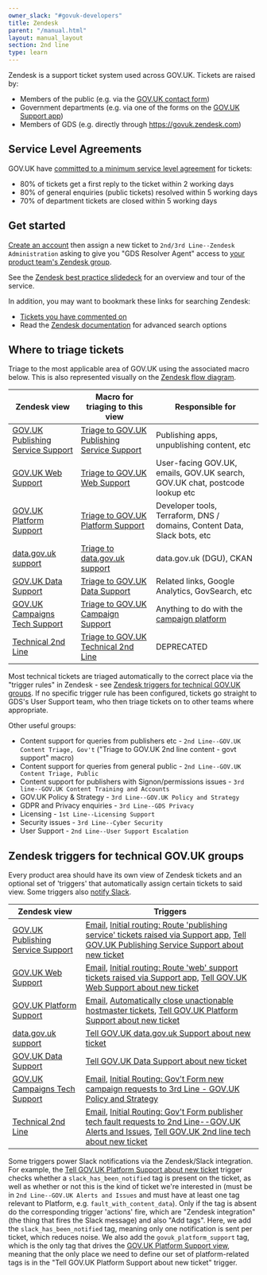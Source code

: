 ```yaml
---
owner_slack: "#govuk-developers"
title: Zendesk
parent: "/manual.html"
layout: manual_layout
section: 2nd line
type: learn
---
```


Zendesk is a support ticket system used across GOV.UK. Tickets are raised by:

- Members of the public (e.g. via the [GOV.UK contact form](https://www.gov.uk/contact/govuk))
- Government departments (e.g. via one of the forms on the [GOV.UK Support app](https://support.publishing.service.gov.uk/))
- Members of GDS (e.g. directly through <https://govuk.zendesk.com>)

## Service Level Agreements

GOV.UK have [committed to a minimum service level agreement](https://www.gov.uk/guidance/contact-the-government-digital-service/how-to-contact-gds) for tickets:

- 80% of tickets get a first reply to the ticket within 2 working days
- 80% of general enquiries (public tickets) resolved within 5 working days
- 70% of department tickets are closed within 5 working days

## Get started

[Create an account](https://govuk.zendesk.com/auth/v2/login/registration?auth_origin=3194076%2Cfalse%2Ctrue&amp;brand_id=3194076&amp;return_to=https%3A%2F%2Fgovuk.zendesk.com%2Fhc%2Fen-us&amp;theme=hc) then assign a new ticket to `2nd/3rd Line--Zendesk Administration` asking to give you "GDS Resolver Agent" access to [your product team's Zendesk group](#where-to-triage-tickets).

See the [Zendesk best practice slidedeck](https://docs.google.com/presentation/d/1iUbD-_uWyaNMeNj9h7Zvo9g2GWvRarg9kUh7pd0u32M/edit#slide=id.g134fafb13dc_0_0) for an overview and tour of the service.

In addition, you may want to bookmark these links for searching Zendesk:

- [Tickets you have commented on](https://govuk.zendesk.com/agent/search/1?type=ticket&q=commenter%3Ame)
- Read the [Zendesk documentation](https://support.zendesk.com/hc/en-us/articles/4408835086106-Using-Zendesk-Support-advanced-search) for advanced search options

## Where to triage tickets

Triage to the most applicable area of GOV.UK using the associated macro below. This is also represented visually on the [Zendesk flow diagram](https://docs.google.com/presentation/d/1EotoM2CVtqlnx54Qz5bP7OyIx5c9ji_GptUuymHkBrc/edit).

| Zendesk view | Macro for triaging to this view | Responsible for |
|--------------|---------------------------------|----------|
| [GOV.UK Publishing Service Support](https://govuk.zendesk.com/agent/filters/5273818481554) | [Triage to GOV.UK Publishing Service Support](https://govuk.zendesk.com/admin/workspaces/agent-workspace/macros/13679777581980) | Publishing apps, unpublishing content, etc |
| [GOV.UK Web Support](https://govuk.zendesk.com/agent/filters/360000012465) | [Triage to GOV.UK Web Support](https://govuk.zendesk.com/admin/workspaces/agent-workspace/macros/13679771783708) | User-facing GOV.UK, emails, GOV.UK search, GOV.UK chat, postcode lookup etc  |
| [GOV.UK Platform Support](https://govuk.zendesk.com/agent/filters/12863141605916) | [Triage to GOV.UK Platform Support](https://govuk.zendesk.com/admin/workspaces/agent-workspace/macros/13672505486492) | Developer tools, Terraform, DNS / domains, Content Data, Slack bots, etc |
| [data.gov.uk support](https://govuk.zendesk.com/agent/filters/1900002360214) | [Triage to data.gov.uk support](https://govuk.zendesk.com/admin/workspaces/agent-workspace/macros/13813477886620) | data.gov.uk (DGU), CKAN |
| [GOV.UK Data Support](https://govuk.zendesk.com/agent/filters/13388501247260) | [Triage to GOV.UK Data Support](https://govuk.zendesk.com/admin/workspaces/agent-workspace/macros/13661730061340) | Related links, Google Analytics, GovSearch, etc |
| [GOV.UK Campaigns Tech Support](https://govuk.zendesk.com/agent/filters/8935249582876) | [Triage to GOV.UK Campaign Support](https://govuk.zendesk.com/admin/workspaces/agent-workspace/macros/13792771654300) | Anything to do with the [campaign platform](https://userguide.campaign.gov.uk/) |
| [Technical 2nd Line](https://govuk.zendesk.com/agent/filters/10864660813212) | [Triage to GOV.UK Technical 2nd Line](https://govuk.zendesk.com/admin/workspaces/agent-workspace/macros/14392327675292) | DEPRECATED |

Most technical tickets are triaged automatically to the correct place via the "trigger rules" in Zendesk - see [Zendesk triggers for technical GOV.UK groups](#zendesk-triggers-for-technical-govuk-groups). If no specific trigger rule has been configured, tickets go straight to GDS's User Support team, who then triage tickets on to other teams where appropriate.

Other useful groups:

- Content support for queries from publishers etc - `2nd Line--GOV.UK Content Triage, Gov't` ("Triage to GOV.UK 2nd line content - govt support" macro)
- Content support for queries from general public - `2nd Line--GOV.UK Content Triage, Public`
- Content support for publishers with Signon/permissions issues - `3rd line--GOV.UK Content Training and Accounts`
- GOV.UK Policy & Strategy - `3rd Line--GOV.UK Policy and Strategy`
- GDPR and Privacy enquiries - `3rd Line--GDS Privacy`
- Licensing - `1st Line--Licensing Support`
- Security issues - `3rd Line--Cyber Security`
- User Support - `2nd Line--User Support Escalation`

## Zendesk triggers for technical GOV.UK groups

Every product area should have its own view of Zendesk tickets and an optional set of 'triggers' that automatically assign certain tickets to said view. Some triggers also [notify Slack](#slack-triggers).

| Zendesk view | Triggers |
|--------------|----------|
| [GOV.UK Publishing Service Support](https://govuk.zendesk.com/agent/filters/5273818481554) | [Email](https://govuk.zendesk.com/admin/objects-rules/rules/triggers/5591644703004), [Initial routing: Route 'publishing service' tickets raised via Support app](https://govuk.zendesk.com/admin/objects-rules/rules/triggers/14230797794460), [Tell GOV.UK Publishing Service Support about new ticket](https://govuk.zendesk.com/admin/objects-rules/rules/triggers/13776514277660) |
| [GOV.UK Web Support](https://govuk.zendesk.com/agent/filters/360000012465) | [Email](https://govuk.zendesk.com/admin/objects-rules/rules/triggers/16165694317596), [Initial routing: Route 'web' support tickets raised via Support app](https://govuk.zendesk.com/admin/objects-rules/rules/triggers/14231993238556), [Tell GOV.UK Web Support about new ticket](https://govuk.zendesk.com/admin/objects-rules/rules/triggers/13478776988188) |
| [GOV.UK Platform Support](https://govuk.zendesk.com/agent/filters/12863141605916) | [Email](https://govuk.zendesk.com/admin/objects-rules/rules/triggers/13149293739804), [Automatically close unactionable hostmaster tickets](https://govuk.zendesk.com/admin/objects-rules/rules/triggers/13991870416156), [Tell GOV.UK Platform Support about new ticket](https://govuk.zendesk.com/admin/objects-rules/rules/triggers/12864044593692) |
| [data.gov.uk support](https://govuk.zendesk.com/agent/filters/1900002360214) | [Tell GOV.UK data.gov.uk Support about new ticket](https://govuk.zendesk.com/admin/objects-rules/rules/triggers/14643274949020) |
| [GOV.UK Data Support](https://govuk.zendesk.com/agent/filters/13388501247260) | [Tell GOV.UK Data Support about new ticket](https://govuk.zendesk.com/admin/objects-rules/rules/triggers/14607012989980) |
| [GOV.UK Campaigns Tech Support](https://govuk.zendesk.com/agent/filters/8935249582876) | [Email](https://govuk.zendesk.com/admin/objects-rules/rules/triggers/4951487443986), [Initial Routing: Gov't Form new campaign requests to 3rd Line - GOV.UK Policy and Strategy](https://govuk.zendesk.com/admin/objects-rules/rules/triggers/30476171) |
| [Technical 2nd Line](https://govuk.zendesk.com/agent/filters/10864660813212) | [Email](https://govuk.zendesk.com/admin/objects-rules/rules/triggers/11509330463644), [Initial Routing: Gov't Form publisher tech fault requests to 2nd Line--GOV.UK Alerts and Issues](https://govuk.zendesk.com/admin/objects-rules/rules/triggers/35985647), [Tell GOV.UK 2nd line tech about new ticket](https://govuk.zendesk.com/admin/objects-rules/rules/triggers/14392628890268) |

Some triggers power Slack notifications via the Zendesk/Slack integration. For example, the [Tell GOV.UK Platform Support about new ticket](https://govuk.zendesk.com/admin/objects-rules/rules/triggers/12864044593692) trigger checks whether a `slack_has_been_notified` tag is present on the ticket, as well as whether or not this is the kind of ticket we're interested in (must be in `2nd Line--GOV.UK Alerts and Issues` and must have at least one tag relevant to Platform, e.g. `fault_with_content_data`). Only if the tag is absent do the corresponding trigger 'actions' fire, which are "Zendesk integration" (the thing that fires the Slack message) and also "Add tags". Here, we add the `slack_has_been_notified` tag, meaning only one notification is sent per ticket, which reduces noise. We also add the `govuk_platform_support` tag, which is the only tag that drives the [GOV.UK Platform Support view](https://govuk.zendesk.com/agent/filters/12863141605916), meaning that the only place we need to define our set of platform-related tags is in the "Tell GOV.UK Platform Support about new ticket" trigger.
